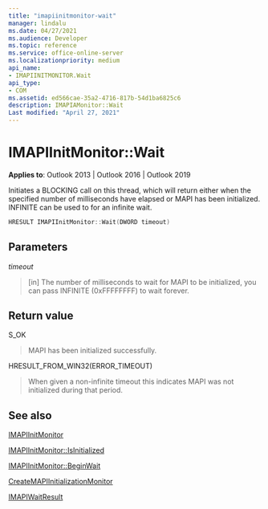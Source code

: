 ```yaml
---
title: "imapiinitmonitor-wait" 
manager: lindalu
ms.date: 04/27/2021
ms.audience: Developer
ms.topic: reference
ms.service: office-online-server
ms.localizationpriority: medium
api_name:
- IMAPIINITMONITOR.Wait
api_type:
- COM
ms.assetid: ed566cae-35a2-4716-817b-54d1ba6825c6
description: IMAPIAMonitor::Wait
Last modified: "April 27, 2021"
---
```


# IMAPIInitMonitor::Wait
  
**Applies to**: Outlook 2013 | Outlook 2016 | Outlook 2019
  
Initiates a BLOCKING call on this thread, which will return either when the specified number of milliseconds have elapsed or MAPI has been initialized. INFINITE can be used to for an infinite wait.

```cpp
HRESULT IMAPIInitMonitor::Wait(DWORD timeout)
```

## Parameters
_timeout_
> [in] The number of milliseconds to wait for MAPI to be initialized, you can pass INFINITE (0xFFFFFFFF) to wait forever.

## Return value

S_OK
> MAPI has been initialized successfully.

HRESULT_FROM_WIN32(ERROR_TIMEOUT)
> When given a non-infinite timeout this indicates MAPI was not initialized during that period.

## See also

[IMAPIInitMonitor](imapiinitmonitoriunknown.md)

[IMAPIInitMonitor::IsInitialized](imapiinitmonitor-isinitialized.md)

[IMAPIInitMonitor::BeginWait](imapiinitmonitor-beginwait.md)

[CreateMAPIInitializationMonitor](createmapiinitializationmonitor.md)

[IMAPIWaitResult](imapiwaitresultiunknown.md)
